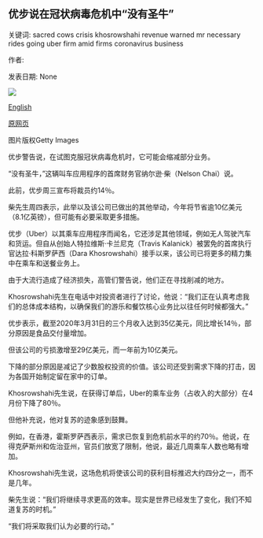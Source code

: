 ## 优步说在冠状病毒危机中“没有圣牛”

关键词: sacred cows crisis khosrowshahi revenue warned mr necessary rides going uber firm amid firms coronavirus business

作者: 

发表日期: None

![](https://ichef.bbci.co.uk/news/1024/branded_news/184AC/production/_112200599_gettyimages-1219232791-1.jpg)

[English](Uber%20says%20%27no%20sacred%20cows%27%20amid%20coronavirus%20crisis.md)

[原网页](https://www.bbc.com/news/business-52584894)

图片版权Getty Images

优步警告说，在试图克服冠状病毒危机时，它可能会缩减部分业务。

“没有圣牛，”这辆叫车应用程序的首席财务官纳尔逊·柴（Nelson Chai）说。

此前，优步周三宣布将裁员约14％。

柴先生周四表示，此举以及该公司已做出的其他举动，今年将节省逾10亿美元（8.1亿英镑），但可能有必要采取更多措施。

优步（Uber）以其乘车应用程序而闻名，它还涉足其他领域，例如无人驾驶汽车和货运。但自从创始人特拉维斯·卡兰尼克（Travis Kalanick）被罢免的首席执行官达拉·科斯罗萨西（Dara Khosrowshahi）接手以来，该公司已将更多的精力集中在乘车和送餐业务上。

由于大流行造成了经济损失，高管们警告说，他们正在寻找削减的地方。

Khosrowshahi先生在电话中对投资者进行了讨论，他说：“我们正在认真考虑我们的总体成本结构，以确保我们的游乐和餐饮核心业务比以往任何时候都强大。”

优步表示，截至2020年3月31日的三个月收入达到35亿美元，同比增长14％，部分原因是食品交付量增加。

但该公司的亏损激增至29亿美元，而一年前为10亿美元。

下降的部分原因是减记了少数股权投资的价值。该公司还受到需求下降的打击，因为各国开始制定留在家中的订单。

Khosrowshahi先生说，在获得订单后，Uber的乘车业务（占收入的大部分）在4月份下降了80％。

但他补充说，他对复苏的迹象感到鼓舞。

例如，在香港，霍斯罗萨西表示，需求已恢复到危机前水平的约70％。他说，在得克萨斯州和佐治亚州，官员们放宽了限制，他说，最近几周乘车人数也略有增加。

Khosrowshahi先生说，这场危机将使该公司的获利目标推迟大约四分之一，而不是几年。

柴先生说：“我们将继续寻求更高的效率。现实是世界已经发生了变化，我们不知道复苏的时机。”

“我们将采取我们认为必要的行动。”